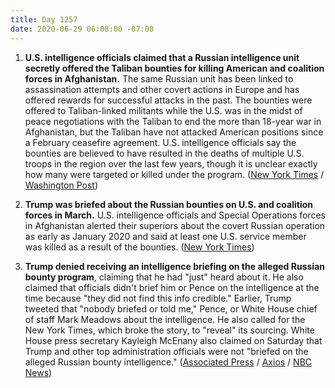 ```yaml
---
title: Day 1257
date: 2020-06-29 06:08:00 -07:00
---
```


1. **U.S. intelligence officials claimed that a Russian intelligence unit secretly offered the Taliban bounties for killing American and coalition forces in Afghanistan.** The same Russian unit has been linked to assassination attempts and other covert actions in Europe and has offered rewards for successful attacks in the past. The bounties were offered to Taliban-linked militants while the U.S. was in the midst of peace negotiations with the Taliban to end the more than 18-year war in Afghanistan, but the Taliban have not attacked American positions since a February ceasefire agreement. U.S. intelligence officials say the bounties are believed to have resulted in the deaths of multiple U.S. troops in the region over the last few years, though it is unclear exactly how many were targeted or killed under the program. ([New York Times](https://www.nytimes.com/2020/06/26/us/politics/russia-afghanistan-bounties.html) / [Washington Post](https://www.washingtonpost.com/national-security/russian-bounties-to-taliban-linked-militants-resulted-in-deaths-of-us-troops-according-to-intelligence-assessments/2020/06/28/74ffaec2-b96a-11ea-80b9-40ece9a701dc_story.html))

2. **Trump was briefed about the Russian bounties on U.S. and coalition forces in March.** U.S. intelligence officials and Special Operations forces in Afghanistan alerted their superiors about the covert Russian operation as early as January 2020 and said at least one U.S. service member was killed as a result of the bounties. ([New York Times](https://www.nytimes.com/2020/06/28/us/politics/russian-bounties-warnings-trump.html))

3. **Trump denied receiving an intelligence briefing on the alleged Russian bounty program**, claiming that he had "just" heard about it. He also claimed that officials didn't brief him or Pence on the intelligence at the time because "they did not find this info credible." Earlier, Trump tweeted that "nobody briefed or told me," Pence, or White House chief of staff Mark Meadows about the intelligence. He also called for the New York Times, which broke the story, to "reveal" its sourcing. White House press secretary Kayleigh McEnany also claimed on Saturday that Trump and other top administration officials were not "briefed on the alleged Russian bounty intelligence." ([Associated Press](https://apnews.com/02975c59e71e65327e2f582cd1a91f43) / [Axios](https://www.axios.com/trump-russia-bounties-taliban-3d95c9fc-b7b0-4789-840c-a4005a6914f5.html) / [NBC News](https://www.nbcnews.com/news/us-news/trump-says-no-credible-intel-russia-offered-taliban-bounty-payments-n1232376))